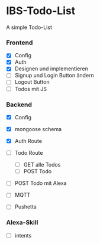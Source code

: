 # IBS-Todo-List
A simple Todo-List


### Frontend
- [x] Config
- [x] Auth
- [x] Designen und implementieren
- [ ] Signup und Login Button ändern
- [ ] Logout Button
- [ ] Todos mit JS
 
### Backend
- [x] Config
- [x] mongoose schema
- [x] Auth Route
- [ ] Todo Route
    - [ ] GET alle Todos
    - [ ] POST Todo
- [ ] POST Todo mit Alexa
- [ ] MQTT 
- [ ] Pushetta


### Alexa-Skill
- [ ] intents